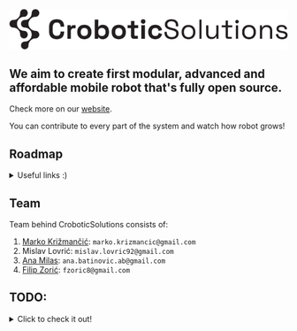 ![CroboticSolutions](./profile/images/CroboticSolutions.png)


## We aim to create first modular, advanced and affordable mobile robot that's fully open source. 

Check more on our [website](https://www.crobotics.tech).

You can contribute to every part of the system and watch how robot grows! 

## Roadmap

<details>
<summary> Useful links :) </summary>
[Roadmapping](https://mozillascience.github.io/working-open-workshop/roadmapping/). 
[Useful roadmapping links](https://github.com/choyongjoon/developer-roadmap-in-markdown?tab=readme-ov-file)
</details>


## Team 

Team behind CroboticSolutions consists of: 
1. [Marko Križmančić](https://scholar.google.com/citations?user=tRrWVnUAAAAJ&hl=en&oi=ao): `marko.krizmancic@gmail.com`
2. Mislav Lovrić: `mislav.lovric92@gmail.com`
3. [Ana Milas](https://scholar.google.com/citations?user=7ndo8OgAAAAJ&hl=en&oi=ao): `ana.batinovic.ab@gmail.com`
4. [Filip Zorić](https://scholar.google.com/citations?user=-wwdd-UAAAAJ&hl=en&oi=ao): `fzoric8@gmail.com` 

## TODO: 

<details>

<summary>Click to check it out!</summary>

- [ ] [org] How to contribute?
- [ ] [org] Docs update/roadmap
- [ ] [gen] Add repositories regarding embedded
- [ ] [sys] Linux info/rPI setup
- [ ] [sys] Docker info/setup
- [ ] [sys] HW-SW integration
- [ ] [HW] encoders programming
- [ ] [HW] modular chasis
- [ ] [HW] add robot manipulator
- [ ] [SW] [teleop] Enable teleoperation with mobile app for ROS2 
- [ ] [SW] [ctl] Set up NAV2 on robot
- [ ] [SW] [sim] Add robot to simulation
- [ ] [SW] [ctl] Add pure pursuit in simulation
- [ ] [SW] [ctl] Add robot manipulator on robot
- [ ] [SW] [sim] Test simple navigation with sensors
- [ ] [SW] [per] Start camera sensors

</details>
